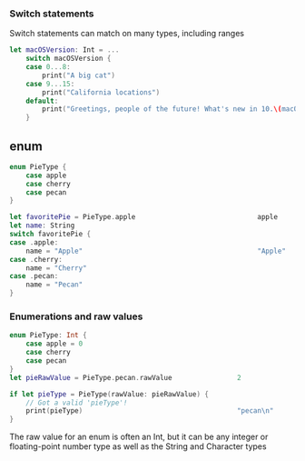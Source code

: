 ### Switch statements

Switch statements can match on many types, including ranges

```swift
let macOSVersion: Int = ...
    switch macOSVersion {
    case 0...8:
        print("A big cat")
    case 9...15:
        print("California locations")
    default:
        print("Greetings, people of the future! What's new in 10.\(macOSVersion)?")
    }
```

## enum

```swift
enum PieType {
    case apple
    case cherry
    case pecan
}

let favoritePie = PieType.apple                              apple
let name: String
switch favoritePie {
case .apple:
    name = "Apple"                                           "Apple"
case .cherry:
    name = "Cherry"
case .pecan:
    name = "Pecan"
}

```

### Enumerations and raw values

```swift
enum PieType: Int {
    case apple = 0
    case cherry
    case pecan
}
let pieRawValue = PieType.pecan.rawValue                2

if let pieType = PieType(rawValue: pieRawValue) {
    // Got a valid 'pieType'!
    print(pieType)                                      "pecan\n"
}
```

The raw value for an enum is often an Int, but it can be any integer or floating-point number type as well as the String and Character types